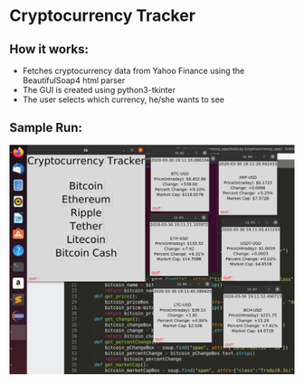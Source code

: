 
<h1>Cryptocurrency Tracker</h1>

<h2>How it works: </h2>
<ul>
<li>Fetches cryptocurrency data from Yahoo Finance using the BeautifulSoap4 html parser</li>
<li>The GUI is created using python3-tkinter</li>
<li>The user selects which currency, he/she wants to see</li>
</ul>

<h2>Sample Run: </h2>
<img src="demo.png"></img>
